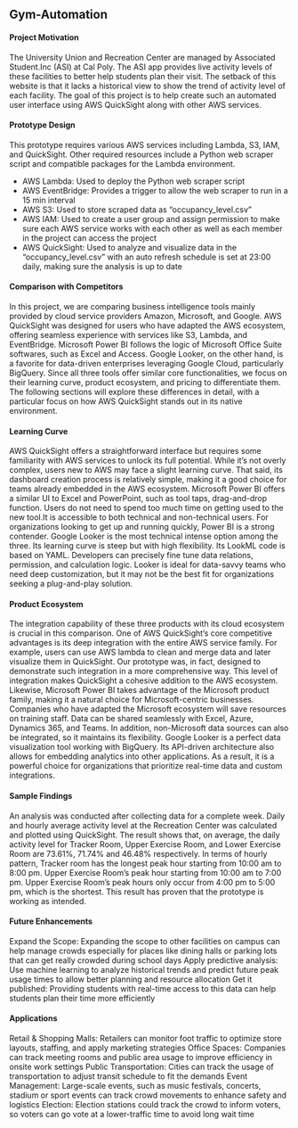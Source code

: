 ## Gym-Automation

#### Project Motivation
The University Union and Recreation Center are managed by Associated Student.Inc (ASI) at Cal Poly. The ASI app provides live activity levels of these facilities to better help students plan their visit. The setback of this website is that it lacks a historical view to show the trend of activity level of each facility. The goal of this project is to help create such an automated user interface using AWS QuickSight along with other AWS services. 

#### Prototype Design
This prototype requires various AWS services including Lambda, S3, IAM, and QuickSight. Other required resources include a Python web scraper script and compatible packages for the Lambda environment.  
- AWS Lambda: Used to deploy the Python web scraper script
- AWS EventBridge: Provides a trigger to allow the web scraper to run in a 15 min interval
- AWS S3: Used to store scraped data as “occupancy_level.csv”
- AWS IAM: Used to create a user group and assign permission to make sure each AWS service works with each other as well as each member in the project can access the project
- AWS QuickSight:  Used to analyze and visualize data in the  “occupancy_level.csv” with an auto refresh schedule is set at 23:00 daily, making sure the analysis is up to date

#### Comparison with Competitors
In this project, we are comparing business intelligence tools mainly provided by cloud service providers Amazon, Microsoft, and Google. AWS QuickSight was designed for users who have adapted the AWS ecosystem, offering seamless experience with services like S3, Lambda, and EventBridge. Microsoft Power BI follows the logic of  Microsoft Office Suite softwares, such as Excel and Access. Google Looker, on the other hand, is a favorite for data-driven enterprises leveraging Google Cloud, particularly BigQuery.
Since all three tools offer similar core functionalities, we focus on their learning curve, product ecosystem, and pricing to differentiate them. The following sections will explore these differences in detail, with a particular focus on how AWS QuickSight stands out in its native environment.

#### Learning Curve
AWS QuickSight offers a straightforward interface but requires some familiarity with AWS services to unlock its full potential. While it’s not overly complex, users new to AWS may face a slight learning curve. That said, its dashboard creation process is relatively simple, making it a good choice for teams already embedded in the AWS ecosystem.
Microsoft Power BI offers a similar UI to Excel and PowerPoint, such as tool taps, drag-and-drop function. Users do not need to spend too much time on getting used to the new tool.It is accessible to both technical and non-technical users. For organizations looking to get up and running quickly, Power BI is a strong contender.
Google Looker is the most technical intense option among the three. Its learning curve is steep but with high flexibility. Its LookML code is based on YAML. Developers can precisely fine tune data relations, permission, and calculation logic. Looker is ideal for data-savvy teams who need deep customization, but it may not be the best fit for organizations seeking a plug-and-play solution.

#### Product Ecosystem
The integration capability of these three products with its cloud ecosystem is crucial in this comparison. 
One of AWS QuickSight’s core competitive advantages is its deep integration with the entire AWS service family. For example, users can use AWS lambda to clean and merge data and later visualize them in QuickSight. Our prototype was, in fact, designed to demonstrate such integration in a more comprehensive way. This level of integration makes QuickSight a cohesive addition to the AWS ecosystem.
Likewise, Microsoft Power BI takes advantage of the Microsoft product family, making it a natural choice for Microsoft-centric businesses. Companies who have adapted the Microsoft ecosystem will save resources on training staff. Data can be shared seamlessly with Excel, Azure, Dynamics 365, and Teams. In addition, non-Microsoft data sources can also be integrated, so it maintains its flexibility. 
Google Looker is a perfect data visualization tool working with BigQuery. Its API-driven architecture also allows for embedding analytics into other applications. As a result, it is a powerful choice for organizations that prioritize real-time data and custom integrations.

#### Sample Findings
An analysis was conducted after collecting data for a complete week. Daily and hourly average activity level at the Recreation Center was calculated and plotted using QuickSight. The result shows that, on average, the daily activity level for Tracker Room, Upper Exercise Room, and Lower Exercise Room are 73.61%, 71.74% and 46.48% respectively. In terms of hourly pattern, Tracker room has the longest peak hour starting from 10:00 am to 8:00 pm. Upper Exercise Room’s peak hour starting from 10:00 am to 7:00 pm. Upper Exercise Room’s peak hours only occur from 4:00 pm to 5:00 pm, which is the shortest. This result has proven that the prototype is working as intended.

#### Future Enhancements
Expand the Scope: Expanding the scope to other facilities on campus can help manage crowds especially for places like dining halls or parking lots that can get really crowded during school days
Apply predictive analysis: Use machine learning to analyze historical trends and predict future peak usage times to allow better planning and resource allocation
Get it published: Providing students with real-time access to this data can help students plan their time more efficiently 

#### Applications
Retail & Shopping Malls: Retailers can monitor foot traffic to optimize store layouts, staffing, and apply marketing strategies 
Office Spaces: Companies can track meeting rooms and public area usage to improve efficiency in onsite work settings
Public Transportation: Cities can track the usage of transportation to adjust transit schedule to fit the demands
Event Management: Large-scale events, such as music festivals, concerts, stadium or sport events can track crowd movements to enhance safety and logistics
Election: Election stations could track the crowd to inform voters, so voters can go vote at a lower-traffic time to avoid long wait time
